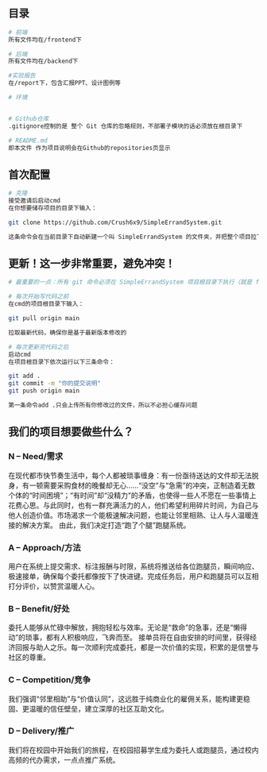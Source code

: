 ## 目录

```bash
# 前端
所有文件均在/frontend下

# 后端
所有文件均在/backend下

#实验报告
在/report下，包含汇报PPT、设计图例等

# 环境


# Github仓库
.gitignore控制的是 整个 Git 仓库的忽略规则，不部署子模块的话必须放在根目录下

# README.md
即本文件 作为项目说明会在Github的repositories页显示
```

## 首次配置

```bash
# 克隆
接受邀请后启动cmd
在你想要储存项目的目录下输入：

git clone https://github.com/Crush6x9/SimpleErrandSystem.git

这条命令会在当前目录下自动新建一个叫 SimpleErrandSystem 的文件夹，并把整个项目拉下来

```

## 更新！这一步非常重要，避免冲突！

```bash
# 最重要的一点：所有 git 命令必须在 SimpleErrandSystem 项目根目录下执行（就是 frontend 和 backend 的父目录）

# 每次开始写代码之前
在cmd的项目根目录下输入：

git pull origin main

拉取最新代码，确保你是基于最新版本修改的

# 每次更新完代码之后
启动cmd
在项目根目录下依次运行以下三条命令：

git add .
git commit -m "你的提交说明"
git push origin main

第一条命令add .只会上传所有你修改过的文件，所以不必担心缓存问题
```

## 我们的项目想要做些什么？

### N – Need/需求

在现代都市快节奏生活中，每个人都被琐事缠身：有一份亟待送达的文件却无法脱身，有一顿需要采购食材的晚餐却无心……“没空”与“急需”的冲突，正制造着无数个体的“时间困境”；“有时间”却“没精力”的矛盾，也使得一些人不愿在一些事情上花费心思。与此同时，也有一群充满活力的人，他们希望利用碎片时间，为自己与他人创造价值。市场渴求一个能极速解决问题，也能让邻里相熟、让人与人温暖连接的解决方案。
由此，我们决定打造“跑了个腿”跑腿系统。


### A – Approach/方法

用户在系统上提交需求、标注报酬与时限，系统将推送给各位跑腿员，瞬间响应、极速接单，确保每个委托都像按下了快进键。完成任务后，用户和跑腿员可以互相打分评价，以赞赏温暖人心。


### B – Benefit/好处

委托人能够从忙碌中解放，拥抱轻松与效率。无论是“救命”的急事，还是“懒得动”的琐事，都有人积极响应，飞奔而至。
接单员将在自由安排的时间里，获得经济回报与助人之乐。每一次顺利完成委托，都是一次价值的实现，积累的是信誉与社区的尊重。


### C – Competition/竞争

我们强调“邻里相助”与“价值认同”，这远胜于纯商业化的雇佣关系，能构建更稳固、更温暖的信任壁垒，建立深厚的社区互助文化。


### D – Delivery/推广

我们将在校园中开始我们的旅程，在校园招募学生成为委托人或跑腿员，通过校内高频的代办需求，一点点推广系统。
